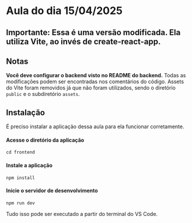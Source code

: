 # Aula do dia 15/04/2025
## Importante: Essa é uma versão modificada. Ela utiliza **Vite**, ao invés de **create-react-app**.
## Notas
**Você deve configurar o backend visto no README do backend.**
Todas as modificações podem ser encontradas nos comentários do código.
Assets do Vite foram removidos já que não foram utilizados, sendo o diretório `public` e o subdiretório `assets`.

## Instalação
É preciso instalar a aplicação dessa aula para ela funcionar corretamente.

#### Acesse o diretório da aplicação
`cd frontend`

#### Instale a aplicação
`npm install`

#### Inicie o servidor de desenvolvimento
`npm run dev`

Tudo isso pode ser executado a partir do terminal do VS Code.